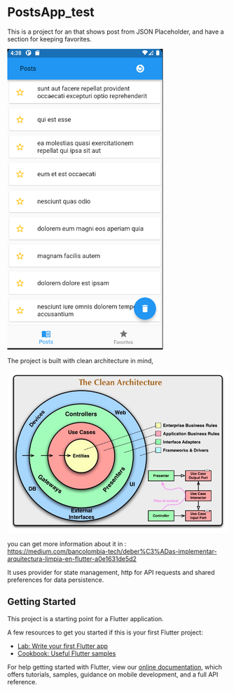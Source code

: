 # PostsApp_test

This is a project for an that shows  post from JSON Placeholder, and have a section for keeping favorites.

![](.\images\home.PNG)



The project is built with clean architecture in mind, 

![](.\images\clean.jpg)



you can get more information about it in : https://medium.com/bancolombia-tech/deber%C3%ADas-implementar-arquitectura-limpia-en-flutter-a0e1631de5d2

It uses provider for state management, http for API requests  and shared preferences for data persistence. 

## Getting Started

This project is a starting point for a Flutter application.

A few resources to get you started if this is your first Flutter project:

- [Lab: Write your first Flutter app](https://flutter.dev/docs/get-started/codelab)
- [Cookbook: Useful Flutter samples](https://flutter.dev/docs/cookbook)

For help getting started with Flutter, view our
[online documentation](https://flutter.dev/docs), which offers tutorials,
samples, guidance on mobile development, and a full API reference.
